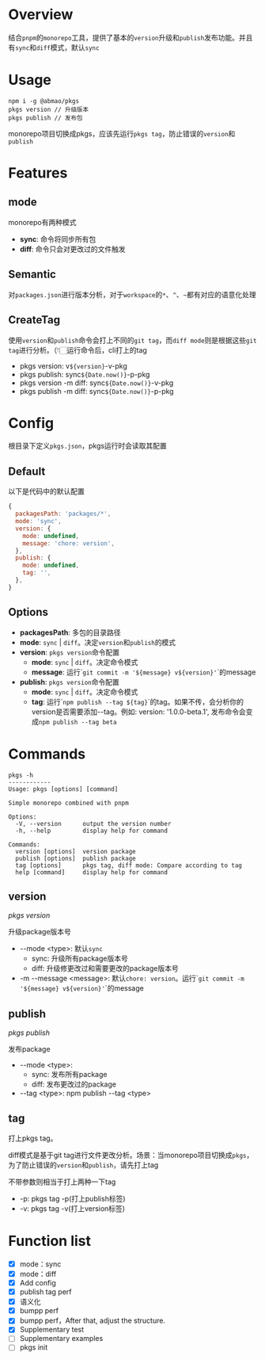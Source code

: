 # Overview
结合`pnpm`的`monorepo`工具，提供了基本的`version`升级和`publish`发布功能。并且有`sync`和`diff`模式，默认`sync`

# Usage
```
npm i -g @abmao/pkgs
pkgs version // 升级版本
pkgs publish // 发布包
```
monorepo项目切换成pkgs，应该先运行`pkgs tag`，防止错误的`version`和`publish`

# Features

## mode
monorepo有两种模式
- **sync**: 命令将同步所有包
- **diff**: 命令只会对更改过的文件触发

## Semantic

对`packages.json`进行版本分析，对于`workspace`的`*`、`^`、`~`都有对应的语意化处理
## CreateTag
使用`version`和`publish`命令会打上不同的`git tag`，而`diff mode`则是根据这些`git tag`进行分析。（👇🏻运行命令后，cli打上的tag
- pkgs version: v`${version}`-v-pkg
- pkgs publish: sync`${Date.now()}`-p-pkg
- pkgs version -m diff: sync`${Date.now()}`-v-pkg
- pkgs publish -m diff: sync`${Date.now()}`-p-pkg


# Config
根目录下定义`pkgs.json`，pkgs运行时会读取其配置

## Default
以下是代码中的默认配置
```JavaScript
{
  packagesPath: 'packages/*',
  mode: 'sync',
  version: {
    mode: undefined,
    message: 'chore: version',
  },
  publish: {
    mode: undefined,
    tag: '',
  },
}
```
## Options
- **packagesPath**: 多包的目录路径
- **mode**: `sync` | `diff`。决定`version`和`publish`的模式
- **version**: `pkgs version`命令配置
  - **mode**: `sync` | `diff`。决定命令模式
  - **message**: 运行\``git commit -m '${message} v${version}'`\`的message
- **publish**: `pkgs version`命令配置
  - **mode**: `sync` | `diff`。决定命令模式
  - **tag**: 运行\``npm publish --tag ${tag}`\`的tag。如果不传，会分析你的version是否需要添加--tag。例如: version: '1.0.0-beta.1', 发布命令会变成`npm publish --tag beta`
# Commands
```
pkgs -h
------------
Usage: pkgs [options] [command]

Simple monorepo combined with pnpm

Options:
  -V, --version      output the version number
  -h, --help         display help for command

Commands:
  version [options]  version package
  publish [options]  publish package
  tag [options]      pkgs tag, diff mode: Compare according to tag
  help [command]     display help for command
```
## version
*pkgs version*

升级package版本号

- --mode \<type>: 默认`sync`
  - sync: 升级所有package版本号
  - diff: 升级修更改过和需要更改的package版本号
- -m --message \<message>: 默认`chore: version`。运行\``git commit -m '${message} v${version}'`\`的message

## publish
*pkgs publish*

发布package

- --mode \<type>:
  - sync: 发布所有package
  - diff: 发布更改过的package
- --tag \<type>: npm publish --tag \<type>

## tag
打上pkgs tag。

diff模式是基于git tag进行文件更改分析。场景：当monorepo项目切换成`pkgs`，为了防止错误的`version`和`publish`，请先打上tag

不带参数则相当于打上两种一下tag
- -p: pkgs tag -p(打上publish标签)
- -v: pkgs tag -v(打上version标签)

# Function list
- [x] mode：sync
- [x] mode：diff
- [x] Add config
- [x] publish tag perf
- [x] 语义化
- [x] bumpp perf
- [x] bumpp perf，After that, adjust the structure.
- [x] Supplementary test
- [ ] Supplementary examples
- [ ] pkgs init